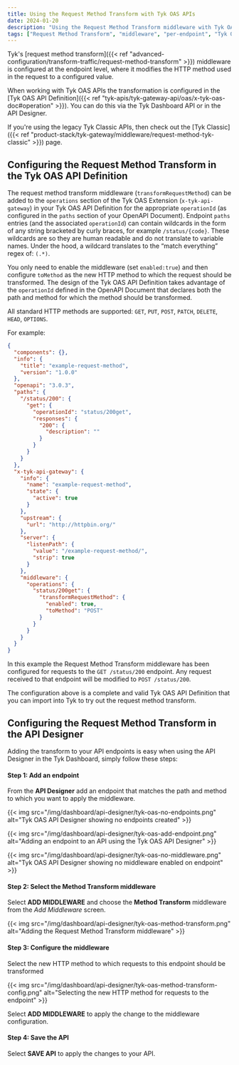 ```yaml
---
title: Using the Request Method Transform with Tyk OAS APIs
date: 2024-01-20
description: "Using the Request Method Transform middleware with Tyk OAS APIs"
tags: ["Request Method Transform", "middleware", "per-endpoint", "Tyk OAS"]
---
```


Tyk's [request method transform]({{< ref "advanced-configuration/transform-traffic/request-method-transform" >}}) middleware is configured at the endpoint level, where it modifies the HTTP method used in the request to a configured value.

When working with Tyk OAS APIs the transformation is configured in the [Tyk OAS API Definition]({{< ref "tyk-apis/tyk-gateway-api/oas/x-tyk-oas-doc#operation" >}}). You can do this via the Tyk Dashboard API or in the API Designer.

If you're using the legacy Tyk Classic APIs, then check out the [Tyk Classic]({{< ref "product-stack/tyk-gateway/middleware/request-method-tyk-classic" >}}) page.

## Configuring the Request Method Transform in the Tyk OAS API Definition

The request method transform middleware (`transformRequestMethod`) can be added to the `operations` section of the Tyk OAS Extension (`x-tyk-api-gateway`) in your Tyk OAS API Definition for the appropriate `operationId` (as configured in the `paths` section of your OpenAPI Document). Endpoint `paths` entries (and the associated `operationId`) can contain wildcards in the form of any string bracketed by curly braces, for example `/status/{code}`. These wildcards are so they are human readable and do not translate to variable names. Under the hood, a wildcard translates to the “match everything” regex of: `(.*)`.

You only need to enable the middleware (set `enabled:true`) and then configure `toMethod` as the new HTTP method to which the request should be transformed. The design of the Tyk OAS API Definition takes advantage of the `operationId` defined in the OpenAPI Document that declares both the path and method for which the method should be transformed.

All standard HTTP methods are supported: `GET`, `PUT`, `POST`, `PATCH`, `DELETE`, `HEAD`, `OPTIONS`.

For example:

```json {hl_lines=["39-41"],linenos=true, linenostart=1}
{
  "components": {},
  "info": {
    "title": "example-request-method",
    "version": "1.0.0"
  },
  "openapi": "3.0.3",
  "paths": {
    "/status/200": {
      "get": {
        "operationId": "status/200get",
        "responses": {
          "200": {
            "description": ""
          }
        }
      }
    }
  },
  "x-tyk-api-gateway": {
    "info": {
      "name": "example-request-method",
      "state": {
        "active": true
      }
    },
    "upstream": {
      "url": "http://httpbin.org/"
    },
    "server": {
      "listenPath": {
        "value": "/example-request-method/",
        "strip": true
      }
    },
    "middleware": {
      "operations": {
        "status/200get": {
          "transformRequestMethod": {
            "enabled": true,
            "toMethod": "POST"
          }
        }
      }
    }
  }
}
```

In this example the Request Method Transform middleware has been configured for requests to the `GET /status/200` endpoint. Any request received to that endpoint will be modified to `POST /status/200`.

The configuration above is a complete and valid Tyk OAS API Definition that you can import into Tyk to try out the request method transform.

## Configuring the Request Method Transform in the API Designer

Adding the transform to your API endpoints is easy when using the API Designer in the Tyk Dashboard, simply follow these steps:

#### Step 1: Add an endpoint

From the **API Designer** add an endpoint that matches the path and method to which you want to apply the middleware.

{{< img src="/img/dashboard/api-designer/tyk-oas-no-endpoints.png" alt="Tyk OAS API Designer showing no endpoints created" >}}

{{< img src="/img/dashboard/api-designer/tyk-oas-add-endpoint.png" alt="Adding an endpoint to an API using the Tyk OAS API Designer" >}}

{{< img src="/img/dashboard/api-designer/tyk-oas-no-middleware.png" alt="Tyk OAS API Designer showing no middleware enabled on endpoint" >}}

#### Step 2: Select the Method Transform middleware

Select **ADD MIDDLEWARE** and choose the **Method Transform** middleware from the _Add Middleware_ screen.

{{< img src="/img/dashboard/api-designer/tyk-oas-method-transform.png" alt="Adding the Request Method Transform middleware" >}}

#### Step 3: Configure the middleware

Select the new HTTP method to which requests to this endpoint should be transformed

{{< img src="/img/dashboard/api-designer/tyk-oas-method-transform-config.png" alt="Selecting the new HTTP method for requests to the endpoint" >}}

Select **ADD MIDDLEWARE** to apply the change to the middleware configuration.

#### Step 4: Save the API

Select **SAVE API** to apply the changes to your API.

